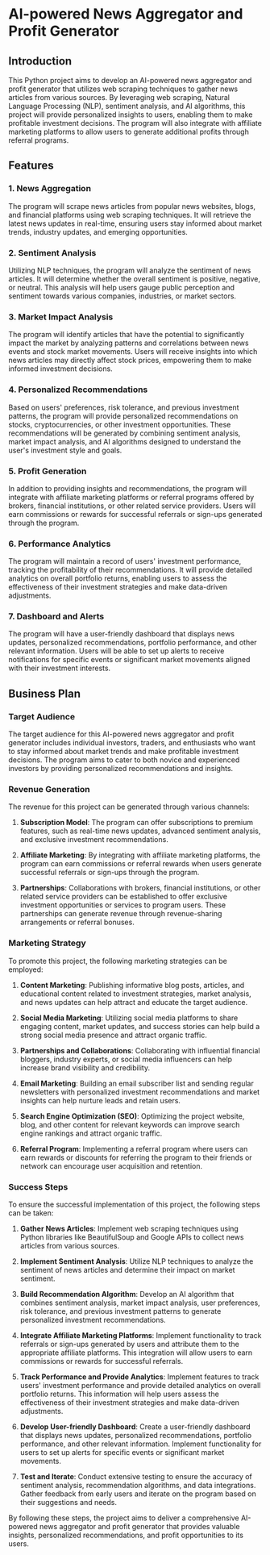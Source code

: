 # AI-powered News Aggregator and Profit Generator

## Introduction
This Python project aims to develop an AI-powered news aggregator and profit generator that utilizes web scraping techniques to gather news articles from various sources. By leveraging web scraping, Natural Language Processing (NLP), sentiment analysis, and AI algorithms, this project will provide personalized insights to users, enabling them to make profitable investment decisions. The program will also integrate with affiliate marketing platforms to allow users to generate additional profits through referral programs.

## Features

### 1. News Aggregation
The program will scrape news articles from popular news websites, blogs, and financial platforms using web scraping techniques. It will retrieve the latest news updates in real-time, ensuring users stay informed about market trends, industry updates, and emerging opportunities.

### 2. Sentiment Analysis
Utilizing NLP techniques, the program will analyze the sentiment of news articles. It will determine whether the overall sentiment is positive, negative, or neutral. This analysis will help users gauge public perception and sentiment towards various companies, industries, or market sectors.

### 3. Market Impact Analysis
The program will identify articles that have the potential to significantly impact the market by analyzing patterns and correlations between news events and stock market movements. Users will receive insights into which news articles may directly affect stock prices, empowering them to make informed investment decisions.

### 4. Personalized Recommendations
Based on users' preferences, risk tolerance, and previous investment patterns, the program will provide personalized recommendations on stocks, cryptocurrencies, or other investment opportunities. These recommendations will be generated by combining sentiment analysis, market impact analysis, and AI algorithms designed to understand the user's investment style and goals.

### 5. Profit Generation
In addition to providing insights and recommendations, the program will integrate with affiliate marketing platforms or referral programs offered by brokers, financial institutions, or other related service providers. Users will earn commissions or rewards for successful referrals or sign-ups generated through the program.

### 6. Performance Analytics
The program will maintain a record of users' investment performance, tracking the profitability of their recommendations. It will provide detailed analytics on overall portfolio returns, enabling users to assess the effectiveness of their investment strategies and make data-driven adjustments.

### 7. Dashboard and Alerts
The program will have a user-friendly dashboard that displays news updates, personalized recommendations, portfolio performance, and other relevant information. Users will be able to set up alerts to receive notifications for specific events or significant market movements aligned with their investment interests.

## Business Plan

### Target Audience
The target audience for this AI-powered news aggregator and profit generator includes individual investors, traders, and enthusiasts who want to stay informed about market trends and make profitable investment decisions. The program aims to cater to both novice and experienced investors by providing personalized recommendations and insights.

### Revenue Generation
The revenue for this project can be generated through various channels:

1. **Subscription Model**: The program can offer subscriptions to premium features, such as real-time news updates, advanced sentiment analysis, and exclusive investment recommendations.

2. **Affiliate Marketing**: By integrating with affiliate marketing platforms, the program can earn commissions or referral rewards when users generate successful referrals or sign-ups through the program.

3. **Partnerships**: Collaborations with brokers, financial institutions, or other related service providers can be established to offer exclusive investment opportunities or services to program users. These partnerships can generate revenue through revenue-sharing arrangements or referral bonuses.

### Marketing Strategy
To promote this project, the following marketing strategies can be employed:

1. **Content Marketing**: Publishing informative blog posts, articles, and educational content related to investment strategies, market analysis, and news updates can help attract and educate the target audience.

2. **Social Media Marketing**: Utilizing social media platforms to share engaging content, market updates, and success stories can help build a strong social media presence and attract organic traffic.

3. **Partnerships and Collaborations**: Collaborating with influential financial bloggers, industry experts, or social media influencers can help increase brand visibility and credibility.

4. **Email Marketing**: Building an email subscriber list and sending regular newsletters with personalized investment recommendations and market insights can help nurture leads and retain users.

5. **Search Engine Optimization (SEO)**: Optimizing the project website, blog, and other content for relevant keywords can improve search engine rankings and attract organic traffic.

6. **Referral Program**: Implementing a referral program where users can earn rewards or discounts for referring the program to their friends or network can encourage user acquisition and retention.

### Success Steps

To ensure the successful implementation of this project, the following steps can be taken:

1. **Gather News Articles**: Implement web scraping techniques using Python libraries like BeautifulSoup and Google APIs to collect news articles from various sources.

2. **Implement Sentiment Analysis**: Utilize NLP techniques to analyze the sentiment of news articles and determine their impact on market sentiment.

3. **Build Recommendation Algorithm**: Develop an AI algorithm that combines sentiment analysis, market impact analysis, user preferences, risk tolerance, and previous investment patterns to generate personalized investment recommendations.

4. **Integrate Affiliate Marketing Platforms**: Implement functionality to track referrals or sign-ups generated by users and attribute them to the appropriate affiliate platforms. This integration will allow users to earn commissions or rewards for successful referrals.

5. **Track Performance and Provide Analytics**: Implement features to track users' investment performance and provide detailed analytics on overall portfolio returns. This information will help users assess the effectiveness of their investment strategies and make data-driven adjustments.

6. **Develop User-friendly Dashboard**: Create a user-friendly dashboard that displays news updates, personalized recommendations, portfolio performance, and other relevant information. Implement functionality for users to set up alerts for specific events or significant market movements.

7. **Test and Iterate**: Conduct extensive testing to ensure the accuracy of sentiment analysis, recommendation algorithms, and data integrations. Gather feedback from early users and iterate on the program based on their suggestions and needs.

By following these steps, the project aims to deliver a comprehensive AI-powered news aggregator and profit generator that provides valuable insights, personalized recommendations, and profit opportunities to its users.